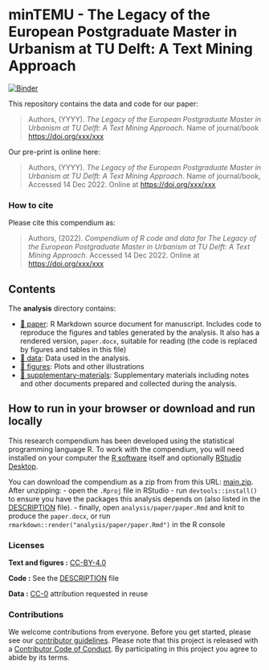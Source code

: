 
<!-- README.md is generated from README.Rmd. Please edit that file -->

# minTEMU - The Legacy of the European Postgraduate Master in Urbanism at TU Delft: A Text Mining Approach

[![Binder](https://mybinder.org/badge_logo.svg)](https://mybinder.org/v2/gh/UD3-Lab/minTEMU/main?urlpath=rstudio)

This repository contains the data and code for our paper:

> Authors, (YYYY). *The Legacy of the European Postgraduate Master in
> Urbanism at TU Delft: A Text Mining Approach*. Name of journal/book
> <https://doi.org/xxx/xxx>

Our pre-print is online here:

> Authors, (YYYY). *The Legacy of the European Postgraduate Master in
> Urbanism at TU Delft: A Text Mining Approach*. Name of journal/book,
> Accessed 14 Dec 2022. Online at <https://doi.org/xxx/xxx>

### How to cite

Please cite this compendium as:

> Authors, (2022). *Compendium of R code and data for The Legacy of the
> European Postgraduate Master in Urbanism at TU Delft: A Text Mining
> Approach*. Accessed 14 Dec 2022. Online at <https://doi.org/xxx/xxx>

## Contents

The **analysis** directory contains:

- [:file_folder: paper](/analysis/paper): R Markdown source document for
  manuscript. Includes code to reproduce the figures and tables
  generated by the analysis. It also has a rendered version,
  `paper.docx`, suitable for reading (the code is replaced by figures
  and tables in this file)
- [:file_folder: data](/analysis/data): Data used in the analysis.
- [:file_folder: figures](/analysis/figures): Plots and other
  illustrations
- [:file_folder:
  supplementary-materials](/analysis/supplementary-materials):
  Supplementary materials including notes and other documents prepared
  and collected during the analysis.

## How to run in your browser or download and run locally

This research compendium has been developed using the statistical
programming language R. To work with the compendium, you will need
installed on your computer the [R
software](https://cloud.r-project.org/) itself and optionally [RStudio
Desktop](https://rstudio.com/products/rstudio/download/).

You can download the compendium as a zip from from this URL:
[main.zip](/archive/main.zip). After unzipping: - open the `.Rproj` file
in RStudio - run `devtools::install()` to ensure you have the packages
this analysis depends on (also listed in the [DESCRIPTION](/DESCRIPTION)
file). - finally, open `analysis/paper/paper.Rmd` and knit to produce
the `paper.docx`, or run `rmarkdown::render("analysis/paper/paper.Rmd")`
in the R console

### Licenses

**Text and figures :**
[CC-BY-4.0](http://creativecommons.org/licenses/by/4.0/)

**Code :** See the [DESCRIPTION](DESCRIPTION) file

**Data :** [CC-0](http://creativecommons.org/publicdomain/zero/1.0/)
attribution requested in reuse

### Contributions

We welcome contributions from everyone. Before you get started, please
see our [contributor guidelines](CONTRIBUTING.md). Please note that this
project is released with a [Contributor Code of Conduct](CONDUCT.md). By
participating in this project you agree to abide by its terms.
